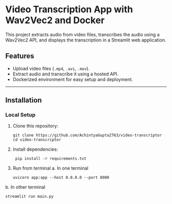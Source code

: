# Video Transcription App with Wav2Vec2 and Docker

This project extracts audio from video files, transcribes the audio using a Wav2Vec2 API, and displays the transcription in a Streamlit web application.

## Features
- Upload video files (`.mp4`, `.avi`, `.mov`).
- Extract audio and transcribe it using a hosted API.
- Dockerized environment for easy setup and deployment.

---

## Installation

### Local Setup
1. Clone this repository:
   ```
   git clone https://github.com/AchintyaGupta2763/video-transcriptor
   cd video-transcriptor
   ```
2. Install dependencies:
   ```
    pip install -r requirements.txt
   ```
3. Run from terminal
a. In one terminal
   ```
   uvicorn app:app --host 0.0.0.0 --port 8000
   ```
b. In other terminal
   ```
   streamlit run main.py
   ```
